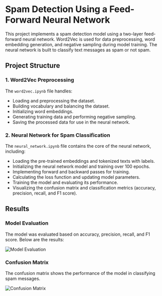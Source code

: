 # Spam Detection Using a Feed-Forward Neural Network

This project implements a spam detection model using a two-layer feed-forward neural network. Word2Vec is used for data preprocessing, word embedding generation, and negative sampling during model training. The neural network is built to classify text messages as spam or not spam.

## Project Structure

### 1. Word2Vec Preprocessing
The `word2vec.ipynb` file handles:
- Loading and preprocessing the dataset.
- Building vocabulary and balancing the dataset.
- Initializing word embeddings.
- Generating training data and performing negative sampling.
- Saving the processed data for use in the neural network.

### 2. Neural Network for Spam Classification
The `neural_network.ipynb` file contains the core of the neural network, including:
- Loading the pre-trained embeddings and tokenized texts with labels.
- Initializing the neural network model and training over 100 epochs.
- Implementing forward and backward passes for training.
- Calculating the loss function and updating model parameters.
- Training the model and evaluating its performance.
- Visualizing the confusion matrix and classification metrics (accuracy, precision, recall, and F1 score).

## Results

### Model Evaluation
The model was evaluated based on accuracy, precision, recall, and F1 score. Below are the results:

![Model Evaluation](path/to/your/evaluation_image.png)

### Confusion Matrix
The confusion matrix shows the performance of the model in classifying spam messages.

![Confusion Matrix](path/to/your/confusion_matrix_image.png)
